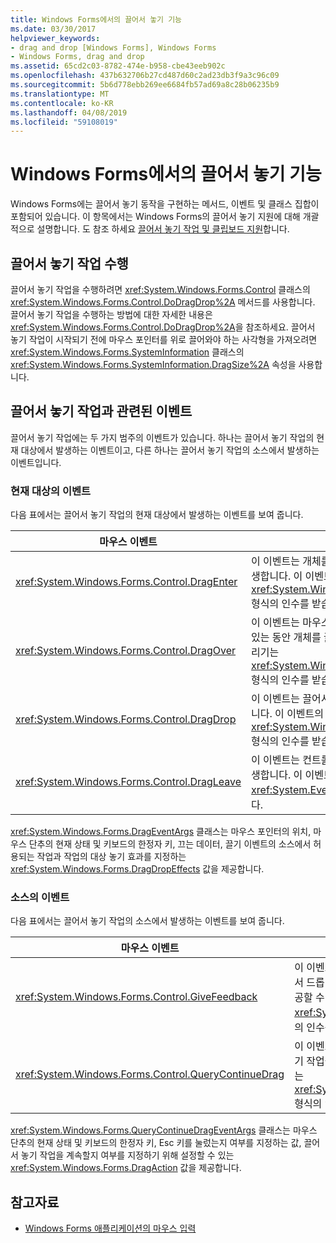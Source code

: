 ```yaml
---
title: Windows Forms에서의 끌어서 놓기 기능
ms.date: 03/30/2017
helpviewer_keywords:
- drag and drop [Windows Forms], Windows Forms
- Windows Forms, drag and drop
ms.assetid: 65cd2c03-8782-474e-b958-cbe43eeb902c
ms.openlocfilehash: 437b632706b27cd487d60c2ad23db3f9a3c96c09
ms.sourcegitcommit: 5b6d778ebb269ee6684fb57ad69a8c28b06235b9
ms.translationtype: MT
ms.contentlocale: ko-KR
ms.lasthandoff: 04/08/2019
ms.locfileid: "59108019"
---
```

# <a name="drag-and-drop-functionality-in-windows-forms"></a>Windows Forms에서의 끌어서 놓기 기능
Windows Forms에는 끌어서 놓기 동작을 구현하는 메서드, 이벤트 및 클래스 집합이 포함되어 있습니다. 이 항목에서는 Windows Forms의 끌어서 놓기 지원에 대해 개괄적으로 설명합니다.  도 참조 하세요 [끌어서 놓기 작업 및 클립보드 지원](./advanced/drag-and-drop-operations-and-clipboard-support.md)합니다.  
  
## <a name="performing-drag-and-drop-operations"></a>끌어서 놓기 작업 수행  
 끌어서 놓기 작업을 수행하려면 <xref:System.Windows.Forms.Control> 클래스의 <xref:System.Windows.Forms.Control.DoDragDrop%2A> 메서드를 사용합니다. 끌어서 놓기 작업을 수행하는 방법에 대한 자세한 내용은 <xref:System.Windows.Forms.Control.DoDragDrop%2A>을 참조하세요. 끌어서 놓기 작업이 시작되기 전에 마우스 포인터를 위로 끌어와야 하는 사각형을 가져오려면 <xref:System.Windows.Forms.SystemInformation> 클래스의 <xref:System.Windows.Forms.SystemInformation.DragSize%2A> 속성을 사용합니다.  
  
## <a name="events-related-to-drag-and-drop-operations"></a>끌어서 놓기 작업과 관련된 이벤트  
 끌어서 놓기 작업에는 두 가지 범주의 이벤트가 있습니다. 하나는 끌어서 놓기 작업의 현재 대상에서 발생하는 이벤트이고, 다른 하나는 끌어서 놓기 작업의 소스에서 발생하는 이벤트입니다.  
  
### <a name="events-on-the-current-target"></a>현재 대상의 이벤트  
 다음 표에서는 끌어서 놓기 작업의 현재 대상에서 발생하는 이벤트를 보여 줍니다.  
  
|마우스 이벤트|설명|  
|-----------------|-----------------|  
|<xref:System.Windows.Forms.Control.DragEnter>|이 이벤트는 개체를 컨트롤의 범위로 끌어올 때 발생합니다. 이 이벤트의 처리기는 <xref:System.Windows.Forms.DragEventArgs> 형식의 인수를 받습니다.|  
|<xref:System.Windows.Forms.Control.DragOver>|이 이벤트는 마우스 포인터가 컨트롤의 범위 내에 있는 동안 개체를 끌 때 발생합니다. 이 이벤트의 처리기는 <xref:System.Windows.Forms.DragEventArgs> 형식의 인수를 받습니다.|  
|<xref:System.Windows.Forms.Control.DragDrop>|이 이벤트는 끌어서 놓기 작업이 완료될 때 발생합니다. 이 이벤트의 처리기는 <xref:System.Windows.Forms.DragEventArgs> 형식의 인수를 받습니다.|  
|<xref:System.Windows.Forms.Control.DragLeave>|이 이벤트는 컨트롤의 범위 밖으로 개체를 끌 때 발생합니다. 이 이벤트의 처리기는 <xref:System.EventArgs> 형식의 인수를 받습니다.|  
  
 <xref:System.Windows.Forms.DragEventArgs> 클래스는 마우스 포인터의 위치, 마우스 단추의 현재 상태 및 키보드의 한정자 키, 끄는 데이터, 끌기 이벤트의 소스에서 허용되는 작업과 작업의 대상 놓기 효과를 지정하는 <xref:System.Windows.Forms.DragDropEffects> 값을 제공합니다.  
  
### <a name="events-on-the-source"></a>소스의 이벤트  
 다음 표에서는 끌어서 놓기 작업의 소스에서 발생하는 이벤트를 보여 줍니다.  
  
|마우스 이벤트|설명|  
|-----------------|-----------------|  
|<xref:System.Windows.Forms.Control.GiveFeedback>|이 이벤트는 끌기 작업 중에 발생합니다. 마우스 포인터 변경 등 끌어서 드롭 작업이 발생하고 있음을 알리는 시각 신호를 사용자에게 제공할 수 있습니다. 이 이벤트의 처리기는 <xref:System.Windows.Forms.GiveFeedbackEventArgs> 형식의 인수를 받습니다.|  
|<xref:System.Windows.Forms.Control.QueryContinueDrag>|이 이벤트는 끌어서 놓기 작업 중에 발생하며 끌기 소스가 끌어서 놓기 작업을 취소해야 할지를 결정하도록 합니다. 이 이벤트의 처리기는 <xref:System.Windows.Forms.QueryContinueDragEventArgs> 형식의 인수를 받습니다.|  
  
 <xref:System.Windows.Forms.QueryContinueDragEventArgs> 클래스는 마우스 단추의 현재 상태 및 키보드의 한정자 키, Esc 키를 눌렀는지 여부를 지정하는 값, 끌어서 놓기 작업을 계속할지 여부를 지정하기 위해 설정할 수 있는 <xref:System.Windows.Forms.DragAction> 값을 제공합니다.  
  
## <a name="see-also"></a>참고자료

- [Windows Forms 애플리케이션의 마우스 입력](mouse-input-in-a-windows-forms-application.md)
